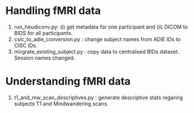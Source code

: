 # Handling fMRI data

1. run_heudiconv.py: (i) get metadata for one participant and (ii) DICOM to BIDS for all participants.
2. csic_to_adie_conversion.py : change subject names from ADIE IDs to CISC IDs.
3. mirgrate_existing_subject.py : copy data to centralised BIDs dataset. Session names changed. 

# Understanding fMRI data

1. t1_and_mw_scan_descriptives.py : generate descriptive stats regaring subjects T1 and Mindwandering scans.

